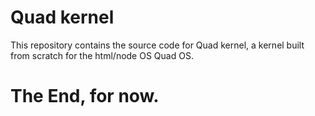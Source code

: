 # Quad kernel
This repository contains the source code for Quad kernel, a kernel built from scratch for the html/node OS Quad OS.

# The End, for now.
